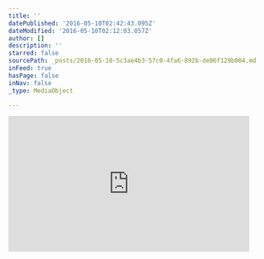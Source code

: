```yaml
---
title: ''
datePublished: '2016-05-10T02:42:43.095Z'
dateModified: '2016-05-10T02:12:03.057Z'
author: []
description: ''
starred: false
sourcePath: _posts/2016-05-10-5c3ae4b3-57c0-4fa6-892b-de06f129b004.md
inFeed: true
hasPage: false
inNav: false
_type: MediaObject

---
```

<iframe src="https://cdn.embedly.com/widgets/media.html?src=https%3A%2F%2Fwww.kickstarter.com%2Fprojects%2F1653993097%2Fthe-ultimate-minifig-display-case-for-lego-minifig%2Fwidget%2Fvideo.html&amp;url=https%3A%2F%2Fwww.kickstarter.com%2Fprojects%2F1653993097%2Fthe-ultimate-minifig-display-case-for-lego-minifig&amp;image=https%3A%2F%2Fksr-ugc.imgix.net%2Fprojects%2F2367069%2Fphoto-original.jpg%3Fw%3D560%26h%3D315%26fit%3Dfill%26bg%3D010101%26v%3D1462313333%26auto%3Dformat%26q%3D92%26s%3Da3cffd3cba811ed7b44c654718ab5e5b&amp;key=b7d04c9b404c499eba89ee7072e1c4f7&amp;type=text%2Fhtml&amp;schema=kickstarter" width="480" height="270" scrolling="no" frameborder="0" allowfullscreen="" style=""></iframe>